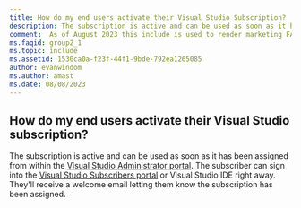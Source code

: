 ```yaml
---
title: How do my end users activate their Visual Studio Subscription?
description: The subscription is active and can be used as soon as it has been assigned from within the Visual Studio Administrator portal.
comment:  As of August 2023 this include is used to render marketing FAQ content for VS Subscriptions in the following portals - VSCom, Manage, and My portals. It was not used for learn.microsoft.com content at that time.  SMEs are Evan Windom and Larissa Crawford of Red Door Collaborative and Sharvari Dighe.  
ms.faqid: group2_1
ms.topic: include
ms.assetid: 1530ca0a-f23f-44f1-9bde-792ea1265085
author: evanwindom
ms.author: amast
ms.date: 08/08/2023
---
```


## How do my end users activate their Visual Studio subscription?

The subscription is active and can be used as soon as it has been assigned from within the [Visual Studio Administrator portal](https://manage.visualstudio.com/subscribers). The subscriber can sign into the [Visual Studio Subscribers portal](https://my.visualstudio.com/) or Visual Studio IDE right away.  They'll receive a welcome email letting them know the subscription has been assigned.
